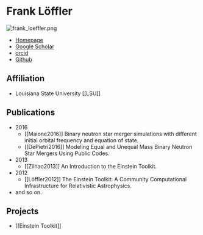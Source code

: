 # Frank Löffler

![frank_loeffler.png](frank_loeffler.png)

* [Homepage](https://www.cct.lsu.edu/~knarf/)
* [Google Scholar](https://scholar.google.com/citations?hl=zh-CN&user=Vew85fYAAAAJ&view_op=list_works&citft=1&email_for_op=yuliumutian%40gmail.com&gmla=AJsN-F6l19FotpKnrO8fJyrWTKAUneS_fEpK0zMK5zOZw9hXEMClCnnAPzq8vqmlhQAadbI-v5Q6tBOibal4_H3feidbpfKleVmqU7VGSRPnE6nUp9ccqEszw-vrGQb6N7GKMDKxlZm_827IbwhWWaxF5Gk5b79VisevwTi8rCnHhoRfX1jZr8KiMvIhOK2hmxBAA7ZXBvwFWbINGP3kNNSlnX6o9R9OpxDrXmsntYLi_M6i8bVCnJRDGRMqlaNfy67ZXC_hrKsQ)
* [orcid](http://orcid.org/0000-0001-6643-6323)
* [Github](https://github.com/knarrff)

## Affiliation

* Louisiana State University [[LSU]] 

## Publications

- 2016
    - [[Maione2016]] Binary neutron star merger simulations with different initial orbital frequency and equation of state.
    - [[DePietri2016]] Modeling Equal and Unequal Mass Binary Neutron Star Mergers Using Public Codes.
- 2013
	- [[Zilhao2013]] An Introduction to the Einstein Toolkit.
- 2012
	- [[Löffler2012]] The Einstein Toolkit: A Community Computational Infrastructure for Relativistic Astrophysics.
- and so on.

## Projects

* [[Einstein Toolkit]]